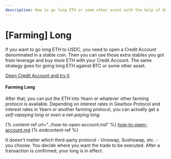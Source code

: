 ```yaml
---
description: How to go long ETH or some other asset with the help of Gearbox.
---
```


# \[Farming] Long

If you want to go long ETH to USDC, you need to open a Credit Account denominated in a stable coin. Then you can use those extra stables you got from leverage and buy more ETH with your Credit Account. The same strategy goes for going long ETH against BTC or some other asset.

[Open Credit Account and try it](https://app.gearbox.fi).

#### Farming Long

After that, you can put the ETH into Yearn or whatever other farming protocol is available. Depending on interest rates in Gearbox Protocol and interest rates in Yearn or another farming protocol, you can actually get a _self-repaying long or even a net-paying long_.

{% content-ref url="../how-to-open-account.md" %}
[how-to-open-account.md](../how-to-open-account.md)
{% endcontent-ref %}

It doesn't matter which third-party protocol - Uniswap, Sushiswap, etc. - you choose. You decide where you want the trade to be executed. After a transaction is confirmed, your long is in effect.
